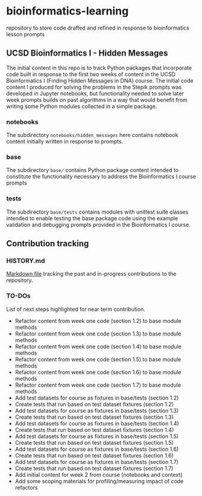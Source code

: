# bioinformatics-learning
repository to store code drafted and refined in response to bioinformatics lesson prompts

## UCSD Bioinformatics I - Hidden Messages

The initial content in this repo is to track Python packages that incorporate code built in response to the first two weeks of content in the UCSD Bioinformatics I (Finding Hidden Messages in DNA) course. The initial code content I produced for solving the problems in the Stepik prompts was developed in Jupyter notebooks, but functionality needed to solve later week prompts builds on past algorithms in a way that would benefit from writing some Python modules collected in a simple package.

### notebooks

The subdirectory `notebooks/hidden_messages` here contains notebook content initially written in response to prompts.

### base

The subdirectory `base/` contains Python package content intended to constitute the functionality necessary to address the Bioinformatics I course prompts

### tests

The subdirectory `base/tests` contains modules with unittest suite classes intended to enable testing the base package code using the example validation and debugging prompts provided in the Bioinformatics I course.

## Contribution tracking

### HISTORY.md

[Markdown file](https://github.com/siddiquims/bioinformatics-learning/blob/master/HISTORY.md) tracking the past and in-progress contributions to the repository.

### TO-DOs

List of next steps highlighted for near term contribution.

*  Refactor content from week one code (section 1.2) to base module methods
*  Refactor content from week one code (section 1.3) to base module methods
*  Refactor content from week one code (section 1.4) to base module methods
*  Refactor content from week one code (section 1.5) to base module methods
*  Refactor content from week one code (section 1.6) to base module methods
*  Refactor content from week one code (section 1.7) to base module methods
*  Add test datasets for course as fixtures in base/tests (section 1.2)
*  Create tests that run based on test dataset fixtures (section 1.2)
*  Add test datasets for course as fixtures in base/tests (section 1.3)
*  Create tests that run based on test dataset fixtures (section 1.3)
*  Add test datasets for course as fixtures in base/tests (section 1.4)
*  Create tests that run based on test dataset fixtures (section 1.4)
*  Add test datasets for course as fixtures in base/tests (section 1.5)
*  Create tests that run based on test dataset fixtures (section 1.5)
*  Add test datasets for course as fixtures in base/tests (section 1.6)
*  Create tests that run based on test dataset fixtures (section 1.6)
*  Add test datasets for course as fixtures in base/tests (section 1.7)
*  Create tests that run based on test dataset fixtures (section 1.7)
*  Add initial content for week 2 from course (notebooks and context)
*  Add some scoping materials for profiling/measuring impact of code refactors
